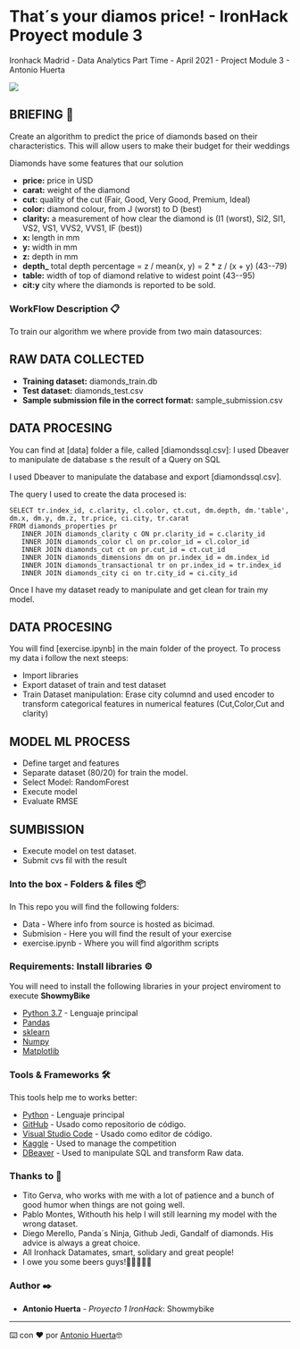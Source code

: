 # That´s your diamos price! - IronHack Proyect module 3
Ironhack Madrid - Data Analytics Part Time - April 2021 - Project Module 3 - Antonio Huerta
<p align="left"><img src="https://cdn-images-1.medium.com/max/184/1*2GDcaeYIx_bQAZLxWM4PsQ@2x.png"></p>

## BRIEFING  📌

Create an algorithm to predict the price of diamonds based on their characteristics. This will allow users to make their budget for their weddings 

Diamonds have some features that our solution 

- **price:**  price in USD
- **carat:**  weight of the diamond
- **cut:**  quality of the cut (Fair, Good, Very Good, Premium, Ideal)
- **color:**  diamond colour, from J (worst) to D (best)
- **clarity:**  a measurement of how clear the diamond is (I1 (worst), SI2, SI1, VS2, VS1, VVS2, VVS1, IF (best))
- **x:**  length in mm
- **y:**  width in mm
- **z:**  depth in mm
- **depth_**  total depth percentage = z / mean(x, y) = 2 * z / (x + y) (43--79)
- **table:**  width of top of diamond relative to widest point (43--95)
- **cit:y**  city where the diamonds is reported to be sold.


### WorkFlow Description  📋

To train our algorithm we where provide from two main datasources:

## RAW DATA COLLECTED

- **Training dataset:** diamonds_train.db 
- **Test dataset:** diamonds_test.csv
- **Sample submission file in the correct format:** sample_submission.csv

## DATA PROCESING

You can find at [data] folder a file, called [diamondssql.csv]: I used Dbeaver to manipulate de database s the result of a Query on SQL 

I used Dbeaver to manipulate the database and export [diamondssql.csv].

The query I used to create the data procesed is:

```
SELECT tr.index_id, c.clarity, cl.color, ct.cut, dm.depth, dm.'table', dm.x, dm.y, dm.z, tr.price, ci.city, tr.carat
FROM diamonds_properties pr
   INNER JOIN diamonds_clarity c ON pr.clarity_id = c.clarity_id 
   INNER JOIN diamonds_color cl on pr.color_id = cl.color_id 
   INNER JOIN diamonds_cut ct on pr.cut_id = ct.cut_id 
   INNER JOIN diamonds_dimensions dm on pr.index_id = dm.index_id
   INNER JOIN diamonds_transactional tr on pr.index_id = tr.index_id
   INNER JOIN diamonds_city ci on tr.city_id = ci.city_id

```
Once I have my dataset ready to manipulate and get clean for train my model.

## DATA PROCESING
You will find [exercise.ipynb] in the main folder of the proyect. To process my data i follow the next steeps:

- Import libraries
- Export dataset of train and test dataset
- Train Dataset manipulation: Erase city columnd and used encoder to transform categorical features in numerical features (Cut,Color,Cut and clarity)


## MODEL ML PROCESS
- Define target and features
- Separate dataset (80/20) for train the model.
- Select Model: RandomForest
- Execute model
- Evaluate RMSE 

## SUMBISSION
- Execute model on test dataset.
- Submit cvs fil with the result

### Into the box - Folders & files  📦

In This repo you will find the following folders:

- Data - Where info from source is hosted as bicimad.
- Submision - Here you will find the result of your exercise
- exercise.ipynb - Where you will find algorithm scripts


### Requirements: Install libraries ⚙️

You will need to install the following libraries in your project enviroment to execute **ShowmyBike**

- [Python 3.7](https://www.python.org/) - Lenguaje principal
- [Pandas](https://pandas.pydata.org/pandas-docs/stable/reference/index.html)
- [sklearn](https://docs.python.org/3.7/library/argparse.html)
- [Numpy](https://docs.python.org/3.7/library/argparse.html)
- [Matplotlib](https://docs.python.org/3.7/library/argparse.html)


### Tools & Frameworks 🛠️

This tools help me to works better: 

* [Python](https://www.python.org/) - Lenguaje principal
* [GitHub](https://jupyter.org/) - Usado como repositorio de código.
* [Visual Studio Code](https://code.visualstudio.com/) - Usado como editor de código.
* [Kaggle](https://www.kaggle.com/competitions/dataptmad1121/code) - Used to manage the competition
* [DBeaver](https://dbeaver.io//) - Used to manipulate SQL and transform Raw data.


### Thanks to 🎁

* Tito Gerva, who works with me with a lot of patience and a bunch of good humor when things are not going well.
* Pablo Montes, Withouth his help I will still learning my model with the wrong dataset.
* Diego Merello, Panda´s Ninja, Github Jedi, Gandalf of diamonds. His advice is always a great choice.     
* All Ironhack Datamates, smart, solidary and great people!
* I owe you some beers guys!🍺🍺🍺🍺🍺  


### Author ✒️

* **Antonio Huerta** - *Proyecto 1 IronHack*: Showmybike
---
⌨️ con ❤️ por [Antonio Huerta](https://github.com/napoleonthevitzla)🤓